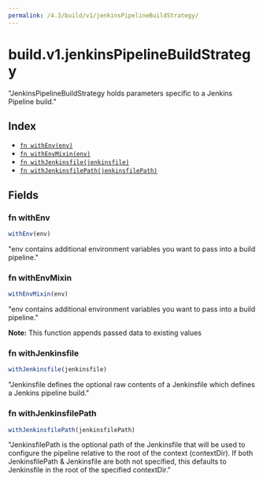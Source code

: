 ```yaml
---
permalink: /4.3/build/v1/jenkinsPipelineBuildStrategy/
---
```


# build.v1.jenkinsPipelineBuildStrategy

"JenkinsPipelineBuildStrategy holds parameters specific to a Jenkins Pipeline build."

## Index

* [`fn withEnv(env)`](#fn-withenv)
* [`fn withEnvMixin(env)`](#fn-withenvmixin)
* [`fn withJenkinsfile(jenkinsfile)`](#fn-withjenkinsfile)
* [`fn withJenkinsfilePath(jenkinsfilePath)`](#fn-withjenkinsfilepath)

## Fields

### fn withEnv

```ts
withEnv(env)
```

"env contains additional environment variables you want to pass into a build pipeline."

### fn withEnvMixin

```ts
withEnvMixin(env)
```

"env contains additional environment variables you want to pass into a build pipeline."

**Note:** This function appends passed data to existing values

### fn withJenkinsfile

```ts
withJenkinsfile(jenkinsfile)
```

"Jenkinsfile defines the optional raw contents of a Jenkinsfile which defines a Jenkins pipeline build."

### fn withJenkinsfilePath

```ts
withJenkinsfilePath(jenkinsfilePath)
```

"JenkinsfilePath is the optional path of the Jenkinsfile that will be used to configure the pipeline relative to the root of the context (contextDir). If both JenkinsfilePath & Jenkinsfile are both not specified, this defaults to Jenkinsfile in the root of the specified contextDir."